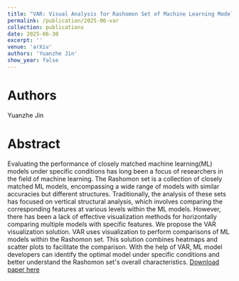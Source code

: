 ```yaml
---
title: "VAR: Visual Analysis for Rashomon Set of Machine Learning Models' Performance"
permalink: /publication/2025-06-var
collection: publications
date: 2025-06-30
excerpt: ''
venue: 'arXiv'
authors: 'Yuanzhe Jin'
show_year: false
---
```

Authors
===
Yuanzhe Jin

Abstract
===
Evaluating the performance of closely matched machine learning(ML) models under specific conditions has long been a focus of researchers in the field of machine learning. The Rashomon set is a collection of closely matched ML models, encompassing a wide range of models with similar accuracies but different structures. Traditionally, the analysis of these sets has focused on vertical structural analysis, which involves comparing the corresponding features at various levels within the ML models. However, there has been a lack of effective visualization methods for horizontally comparing multiple models with specific features. We propose the VAR visualization solution. VAR uses visualization to perform comparisons of ML models within the Rashomon set. This solution combines heatmaps and scatter plots to facilitate the comparison. With the help of VAR, ML model developers can identify the optimal model under specific conditions and better understand the Rashomon set's overall characteristics.
[Download paper here](https://www.arxiv.org/abs/2507.22556)
